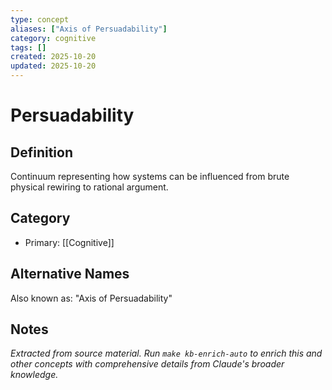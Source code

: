 ```yaml
---
type: concept
aliases: ["Axis of Persuadability"]
category: cognitive
tags: []
created: 2025-10-20
updated: 2025-10-20
---
```


# Persuadability

## Definition

Continuum representing how systems can be influenced from brute physical rewiring to rational argument.

## Category

- Primary: [[Cognitive]]

## Alternative Names

Also known as: "Axis of Persuadability"

## Notes

*Extracted from source material. Run `make kb-enrich-auto` to enrich this and other concepts with comprehensive details from Claude's broader knowledge.*
